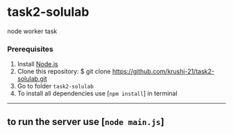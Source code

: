 # task2-solulab
node worker task

### Prerequisites
1. Install [Node.js](https://nodejs.org/en/download/)   
2. Clone this repository: $ git clone https://github.com/krushi-21/task2-solulab.git
3. Go to folder `task2-solulab`  
5. To install all dependencies use [`npm install`] in terminal

---

## to run the server use [`node main.js`]

